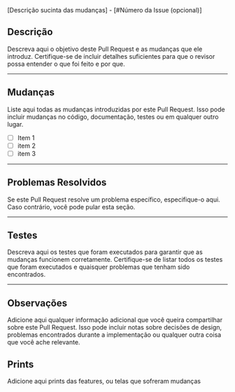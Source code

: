 [Descrição sucinta das mudanças] - [#Número da Issue (opcional)]

## Descrição
Descreva aqui o objetivo deste Pull Request e as mudanças que ele introduz. Certifique-se de incluir detalhes suficientes para que o revisor possa entender o que foi feito e por que.
___
## Mudanças
Liste aqui todas as mudanças introduzidas por este Pull Request. Isso pode incluir mudanças no código, documentação, testes ou em qualquer outro lugar.

- [ ] Item 1
- [ ] item 2
- [ ] item 3
___
## Problemas Resolvidos
Se este Pull Request resolve um problema específico, especifique-o aqui. Caso contrário, você pode pular esta seção.
___
## Testes
Descreva aqui os testes que foram executados para garantir que as mudanças funcionem corretamente. Certifique-se de listar todos os testes que foram executados e quaisquer problemas que tenham sido encontrados.
___
## Observações
Adicione aqui qualquer informação adicional que você queira compartilhar sobre este Pull Request. Isso pode incluir notas sobre decisões de design, problemas encontrados durante a implementação ou qualquer outra coisa que você ache relevante.

## Prints
Adicione aqui prints das features, ou telas que sofreram mudanças

